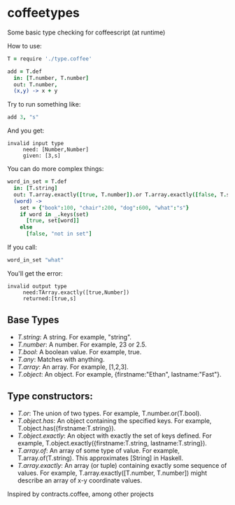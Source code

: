 coffeetypes
===========

Some basic type checking for coffeescript (at runtime)

How to use:

```coffee
T = require './type.coffee'

add = T.def
  in: [T.number, T.number]
  out: T.number,
  (x,y) -> x + y
```

Try to run something like:

```coffee
add 3, "s"
```

And you get:

    invalid input type
	     need: [Number,Number]
	     given: [3,s]

You can do more complex things:

```coffee
word_in_set = T.def
  in: [T.string]
  out: T.array.exactly([true, T.number]).or T.array.exactly([false, T.string])
  (word) ->
    set = {"book":100, "chair":200, "dog":600, "what":"s"}
    if word in _.keys(set)
      [true, set[word]]
    else
      [false, "not in set"]
```

If you call:

```coffee
word_in_set "what"
```

You'll get the error:

    invalid output type
	     need:TArray.exactly([true,Number])
	     returned:[true,s]

Base Types
----------

* *T.string*: A string. For example, "string".
* *T.number*: A number. For example, 23 or 2.5.
* *T.bool*: A boolean value. For example, true.
* *T.any*: Matches with anything.
* *T.array*: An array. For example, [1,2,3].
* *T.object*: An object. For example, {firstname:"Ethan", lastname:"Fast"}.

Type constructors:
------------------

* *T.or*: The union of two types. For example, T.number.or(T.bool).
* *T.object.has*: An object containing the specified keys. For example, T.object.has({firstname:T.string}).
* *T.object.exactly*: An object with exactly the set of keys defined. For example, T.object.exactly({firstname:T.string, lastname:T.string}).
* *T.array.of*: An array of some type of value. For example, T.array.of(T.string). This approximates [String] in Haskell.
* *T.array.exactly*: An array (or tuple) containing exactly some sequence of values. For example, T.array.exactly([T.number, T.number]) might describe an array of x-y coordinate values.


Inspired by contracts.coffee, among other projects
